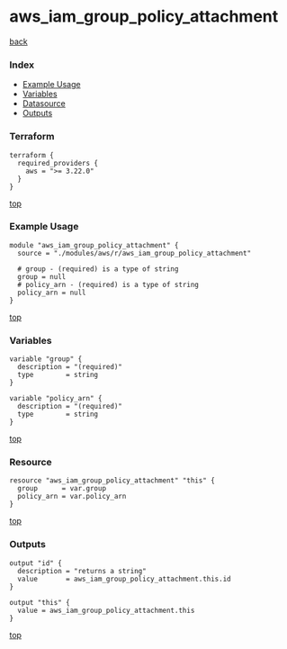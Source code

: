 # aws_iam_group_policy_attachment

[back](../aws.md)

### Index

- [Example Usage](#example-usage)
- [Variables](#variables)
- [Datasource](#datasource)
- [Outputs](#outputs)

### Terraform

```hcl
terraform {
  required_providers {
    aws = ">= 3.22.0"
  }
}
```

[top](#index)

### Example Usage

```hcl
module "aws_iam_group_policy_attachment" {
  source = "./modules/aws/r/aws_iam_group_policy_attachment"

  # group - (required) is a type of string
  group = null
  # policy_arn - (required) is a type of string
  policy_arn = null
}
```

[top](#index)

### Variables

```hcl
variable "group" {
  description = "(required)"
  type        = string
}

variable "policy_arn" {
  description = "(required)"
  type        = string
}
```

[top](#index)

### Resource

```hcl
resource "aws_iam_group_policy_attachment" "this" {
  group      = var.group
  policy_arn = var.policy_arn
}
```

[top](#index)

### Outputs

```hcl
output "id" {
  description = "returns a string"
  value       = aws_iam_group_policy_attachment.this.id
}

output "this" {
  value = aws_iam_group_policy_attachment.this
}
```

[top](#index)